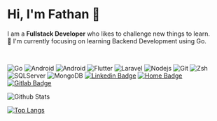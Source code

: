 # Hi, I'm Fathan 👋

I am a ****Fullstack Developer**** who likes to challenge new things to learn. <br/>
🌱 I'm currently focusing on learning Backend Development using Go.

<br />

![Go](https://img.shields.io/badge/-Go-black?style=flat-square&logo=Go)
![Android](https://img.shields.io/badge/-swift-black?style=flat-square&logo=swift)
![Android](https://img.shields.io/badge/-kotlin-black?style=flat-square&logo=kotlin)
![Flutter](https://img.shields.io/badge/-flutter-black?style=flat-square&logo=flutter)
![Laravel](https://img.shields.io/badge/-Laravel-black?style=flat-square&logo=laravel)
![Nodejs](https://img.shields.io/badge/-Nodejs-black?style=flat-square&logo=Node.js)
![Git](https://img.shields.io/badge/-Git-black?style=flat-square&logo=git)
![Zsh](https://img.shields.io/badge/-Zsh-black?style=flat-square&logo=gnubash)
![SQLServer](https://img.shields.io/badge/-SQLServer-black?style=flat-square&logo=microsoft-sql-server)
![MongoDB](https://img.shields.io/badge/-MongoDB-black?style=flat-square&logo=mongodb)
[![Linkedin Badge](https://img.shields.io/badge/-muhammadfathana-black?style=flat-square&logo=Linkedin&logoColor=white&link=https://www.linkedin.com/in/muhammadfathana/)](https://www.linkedin.com/in/muhammadfathana/)
[![Home Badge](https://img.shields.io/badge/-akhtarfath.github.io-black?style=flat-square&logo=Homebrew&logoColor=white&link=https://akhtarfath.github.io)](https://akhtarfath.github.io)
[![Gitlab Badge](https://img.shields.io/badge/-muhammadfathan_a-black?style=flat-square&logo=Gitlab&logoColor=white&link=https://gitlab.com/muhammadfathan_a)](https://gitlab.com/muhammadfathan_a)

![Github Stats](https://github-readme-stats.vercel.app/api?username=akhtarfath&count_private=true&show_icons=true&include_all_commits=true&theme=github_dark)

<!-- [![trophy](https://github-profile-trophy.vercel.app/?username=akhtarfath&theme=dracula)](https://github.com/ryo-ma/github-profile-trophy) -->

[![Top Langs](https://github-readme-stats.vercel.app/api/top-langs/?username=akhtarfath&langs_count=8&layout=compact&theme=github_dark)](https://github.com/anuraghazra/github-readme-stats)

